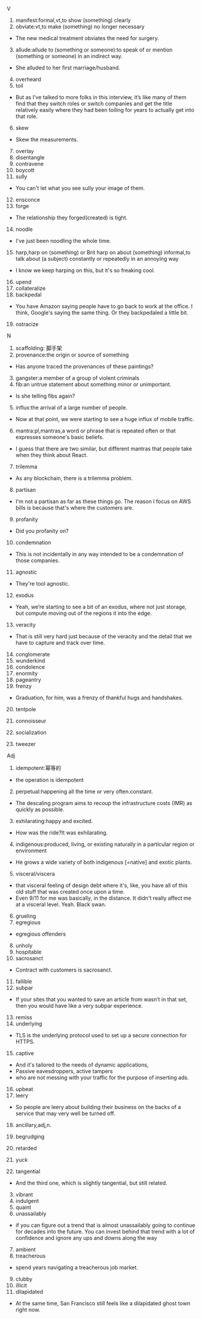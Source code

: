 V
1. manifest:formal,vt,to show (something) clearly
2. obviate:vt,to make (something) no longer necessary
- The new medical treatment obviates the need for surgery.
3. allude:allude to (something or someone):to speak of or mention (something or someone) in an indirect way.
- She alluded to her first marriage/husband.
4. overheard
5. toil
- But as I’ve talked to more folks in this interview, it’s like many of them find that they switch roles or switch companies and get the title relatively easily where they had been toiling for years to actually get into that role.
6. skew
- Skew the measurements.
7. overlay
8. disentangle
9. contravene
10. boycott
11. sully
- You can't let what you see sully your image of them.
12. ensconce
13. forge
- The relationship they forged(created) is tight.
14. noodle
- I've just been noodling the whole time. 
15. harp,harp on (something) or Brit harp on about (something) informal,to talk about (a subject) constantly or repeatedly in an annoying way
- I know we keep harping on this, but it's so freaking cool.
16. upend
17. collateralize
18. backpedal
- You have Amazon saying people have to go back to work at the office. I think, Google's saying the same thing. Or they backpedaled a little bit.
19. ostracize

N
1. scaffolding: 脚手架
2. provenance:the origin or source of something
- Has anyone traced the provenances of these paintings?
3. gangster:a member of a group of violent criminals
4. fib:an untrue statement about something minor or unimportant.
- Is she telling fibs again?
5. influx:the arrival of a large number of people.
- Now at that point, we were starting to see a huge influx of mobile traffic.
6. mantra:pl,mantras,a word or phrase that is repeated often or that expresses someone's basic beliefs.
- I guess that there are two similar, but different mantras that people take when they think about React. 
7. trilemma
- As any blockchain, there is a trilemma problem.
8. partisan
- I'm not a partisan as far as these things go. The reason I focus on AWS bills is because that's where the customers are. 
9. profanity
- Did you profanity on?
10. condemnation
- This is not incidentally in any way intended to be a condemnation of those companies. 
11. agnostic
- They're tool agnostic.
12. exodus
- Yeah, we’re starting to see a bit of an exodus, where not just storage, but compute moving out of the regions it into the edge.
13. veracity
- That is still very hard just because of the veracity and the detail that we have to capture and track over time.
14. conglomerate
15. wunderkind
16. condolence
17. enormity
18. pageantry
19. frenzy
- Graduation, for him, was a frenzy of thankful hugs and handshakes.
20. tentpole

1. connoisseur
2. socialization
3. tweezer

Adj
1. idempotent:幂等的
- the operation is idempotent
2. perpetual:happening all the time or very often.constant.
- The descaling program aims to recoup the infrastructure costs (IMR) as quickly as possible.
3. exhilarating:happy and excited.
- How was the ride?It was exhilarating.
4. indigenous:produced, living, or existing naturally in a particular region or environment
- He grows a wide variety of both indigenous [=native] and exotic plants.
5. visceral/viscera
- that visceral feeling of design debt where it's, like, you have all of this old stuff that was created once upon a time.
- Even 9/11 for me was basically, in the distance. It didn't really affect me at a visceral level. Yeah. Black swan.
6. grueling
7. egregious
- egregious offenders 
8. unholy
9. hospitable
10. sacrosanct
- Contract with customers is sacrosanct.
11. fallible
12. subpar
- If your sites that you wanted to save an article from wasn’t in that set, then you would have like a very subpar experience.
13. remiss
14. underlying
- TLS is the underlying protocol used to set up a secure connection for HTTPS.
15. captive
- And it's tailored to the needs of dynamic applications,
- Passive eavesdroppers, active tampers
- who are not messing with your traffic for the purpose of inserting ads.
16. upbeat
17. leery
- So people are leery about building their business on the backs of a service that may very well be turned off. 
18. ancillary,adj,n.
19. begrudging
20. retarded


1. yuck
2. tangential
- And the third one, which is slightly tangential, but still related.
3. vibrant
4. indulgent
5. quaint
6. unassailably
- if you can figure out a trend that is almost unassailably going to continue for decades into the future. You can invest behind that trend with a lot of confidence and ignore any ups and downs along the way
7. ambient
8. treacherous
- spend years navigating a treacherous job market.
9. clubby
10. illicit
11. dilapidated
- At the same time, San Francisco still feels like a dilapidated ghost town right now.